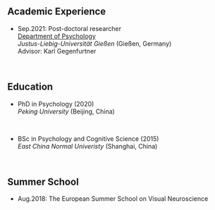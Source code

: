Academic Experience
-------------
  - Sep.2021: Post-doctoral researcher  
    [Department of Psychology](https://www.uni-giessen.de/faculties/f06/psy)  
    *Justus-Liebig-Universität Gießen* (Gießen, Germany)  
    Advisor: Karl Gegenfurtner

&nbsp;

Education
-------------
  - PhD in Psychology (2020)  
    *Peking University* (Beijing, China)  
      
     &nbsp;
  - BSc in Psychology and Cognitive Science (2015)  
    *East China Normal Univeristy* (Shanghai, China)

&nbsp;  
  
Summer School
-------------
  - Aug.2018: The European Summer School on Visual Neuroscience
